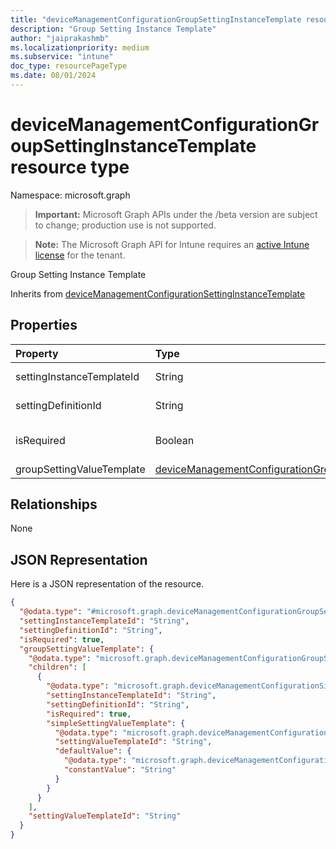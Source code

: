 ```yaml
---
title: "deviceManagementConfigurationGroupSettingInstanceTemplate resource type"
description: "Group Setting Instance Template"
author: "jaiprakashmb"
ms.localizationpriority: medium
ms.subservice: "intune"
doc_type: resourcePageType
ms.date: 08/01/2024
---
```


# deviceManagementConfigurationGroupSettingInstanceTemplate resource type

Namespace: microsoft.graph

> **Important:** Microsoft Graph APIs under the /beta version are subject to change; production use is not supported.

> **Note:** The Microsoft Graph API for Intune requires an [active Intune license](https://go.microsoft.com/fwlink/?linkid=839381) for the tenant.

Group Setting Instance Template


Inherits from [deviceManagementConfigurationSettingInstanceTemplate](../resources/intune-deviceconfigv2-devicemanagementconfigurationsettinginstancetemplate.md)

## Properties
|Property|Type|Description|
|:---|:---|:---|
|settingInstanceTemplateId|String|Setting Instance Template Id Inherited from [deviceManagementConfigurationSettingInstanceTemplate](../resources/intune-deviceconfigv2-devicemanagementconfigurationsettinginstancetemplate.md)|
|settingDefinitionId|String|Setting Definition Id Inherited from [deviceManagementConfigurationSettingInstanceTemplate](../resources/intune-deviceconfigv2-devicemanagementconfigurationsettinginstancetemplate.md)|
|isRequired|Boolean|Indicates if a policy must specify this setting. Inherited from [deviceManagementConfigurationSettingInstanceTemplate](../resources/intune-deviceconfigv2-devicemanagementconfigurationsettinginstancetemplate.md)|
|groupSettingValueTemplate|[deviceManagementConfigurationGroupSettingValueTemplate](../resources/intune-deviceconfigv2-devicemanagementconfigurationgroupsettingvaluetemplate.md)|Group Setting Value Template|

## Relationships
None

## JSON Representation
Here is a JSON representation of the resource.
<!-- {
  "blockType": "resource",
  "@odata.type": "microsoft.graph.deviceManagementConfigurationGroupSettingInstanceTemplate"
}
-->
``` json
{
  "@odata.type": "#microsoft.graph.deviceManagementConfigurationGroupSettingInstanceTemplate",
  "settingInstanceTemplateId": "String",
  "settingDefinitionId": "String",
  "isRequired": true,
  "groupSettingValueTemplate": {
    "@odata.type": "microsoft.graph.deviceManagementConfigurationGroupSettingValueTemplate",
    "children": [
      {
        "@odata.type": "microsoft.graph.deviceManagementConfigurationSimpleSettingInstanceTemplate",
        "settingInstanceTemplateId": "String",
        "settingDefinitionId": "String",
        "isRequired": true,
        "simpleSettingValueTemplate": {
          "@odata.type": "microsoft.graph.deviceManagementConfigurationStringSettingValueTemplate",
          "settingValueTemplateId": "String",
          "defaultValue": {
            "@odata.type": "microsoft.graph.deviceManagementConfigurationStringSettingValueConstantDefaultTemplate",
            "constantValue": "String"
          }
        }
      }
    ],
    "settingValueTemplateId": "String"
  }
}
```
